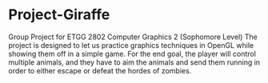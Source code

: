 # Project-Giraffe
Group Project for ETGG 2802 Computer Graphics 2 (Sophomore Level)
The project is designed to let us practice graphics techniques in OpenGL while showing them off in a simple game. 
For the end goal, the player will control multiple animals, and they have to aim the animals and send them running in order to either escape or defeat the hordes of zombies. 
